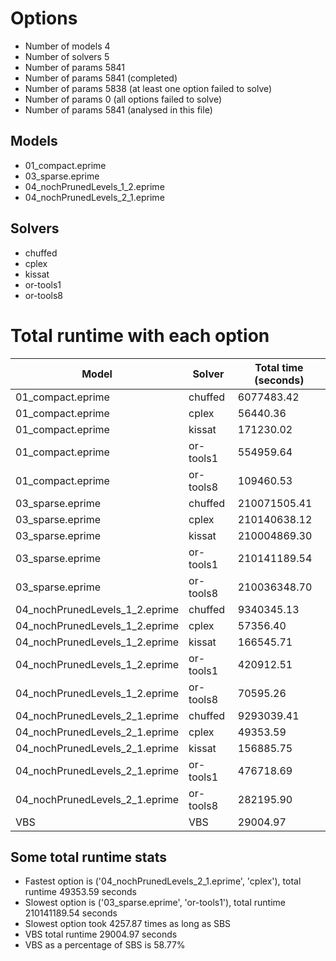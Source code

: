 

# Options


- Number of models         4
- Number of solvers        5
- Number of params      5841
- Number of params      5841 (completed)
- Number of params      5838 (at least one option failed to solve)
- Number of params         0 (all options failed to solve)
- Number of params      5841 (analysed in this file)


## Models


 - 01_compact.eprime
 - 03_sparse.eprime
 - 04_nochPrunedLevels_1_2.eprime
 - 04_nochPrunedLevels_2_1.eprime


## Solvers


 - chuffed
 - cplex
 - kissat
 - or-tools1
 - or-tools8


# Total runtime with each option


 | Model | Solver | Total time (seconds) | 
 | -- | -- | -- | 
 | 01_compact.eprime | chuffed | 6077483.42 | 
 | 01_compact.eprime | cplex | 56440.36 | 
 | 01_compact.eprime | kissat | 171230.02 | 
 | 01_compact.eprime | or-tools1 | 554959.64 | 
 | 01_compact.eprime | or-tools8 | 109460.53 | 
 | 03_sparse.eprime | chuffed | 210071505.41 | 
 | 03_sparse.eprime | cplex | 210140638.12 | 
 | 03_sparse.eprime | kissat | 210004869.30 | 
 | 03_sparse.eprime | or-tools1 | 210141189.54 | 
 | 03_sparse.eprime | or-tools8 | 210036348.70 | 
 | 04_nochPrunedLevels_1_2.eprime | chuffed | 9340345.13 | 
 | 04_nochPrunedLevels_1_2.eprime | cplex | 57356.40 | 
 | 04_nochPrunedLevels_1_2.eprime | kissat | 166545.71 | 
 | 04_nochPrunedLevels_1_2.eprime | or-tools1 | 420912.51 | 
 | 04_nochPrunedLevels_1_2.eprime | or-tools8 | 70595.26 | 
 | 04_nochPrunedLevels_2_1.eprime | chuffed | 9293039.41 | 
 | 04_nochPrunedLevels_2_1.eprime | cplex | 49353.59 | 
 | 04_nochPrunedLevels_2_1.eprime | kissat | 156885.75 | 
 | 04_nochPrunedLevels_2_1.eprime | or-tools1 | 476718.69 | 
 | 04_nochPrunedLevels_2_1.eprime | or-tools8 | 282195.90 | 
 | VBS | VBS | 29004.97 | 


## Some total runtime stats


 - Fastest option is ('04_nochPrunedLevels_2_1.eprime', 'cplex'), total runtime 49353.59 seconds
 - Slowest option is ('03_sparse.eprime', 'or-tools1'), total runtime 210141189.54 seconds
 - Slowest option took 4257.87 times as long as SBS
 - VBS total runtime 29004.97 seconds
 - VBS as a percentage of SBS is 58.77%

